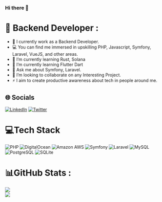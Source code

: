 
### Hi there 👋

<!--
**JayVynch/JayVynch** is a ✨ _special_ ✨ repository because its `README.md` (this file) appears on your GitHub profile.

Here are some ideas to get you started:

- 🔭 I’m currently working on ...
- 🌱 I’m currently learning ...
- 👯 I’m looking to collaborate on ...
- 🤔 I’m looking for help with ...
- 🚀 Blockchain Enthusiast. (Definitely love an insightful discussion regarding the topics!)
- 🤔 I’m looking for help with
- 📫 How to reach me: ...
- 😄 Pronouns: ...
- ⚡ Fun fact: ...
-->
# 💫 Backend Developer :

- 📱 I currently work as a Backend Developer.
- 💻 You can find me immersed in upskilling PHP, Javascript, Symfony, Laravel, VueJS, and other areas.
- 🌱 I’m currently learning Rust, Solana
- 🌱 I’m currently learning Flutter Dart
- 💬 Ask me about Symfony, Laravel.
- 👯 I’m looking to collaborate on any Interesting Project.
- ⚡  I aim to create productive awareness about tech in people around me.


## 🌐 Socials

[![LinkedIn](https://img.shields.io/badge/LinkedIn-0077B5?style=for-the-badge&logo=linkedin&logoColor=white)](https://linkedin.com/in/jayvynch)
[![Twitter](https://img.shields.io/badge/Twitter-1DA1F2?style=for-the-badge&logo=twitter&logoColor=white)](https://twitter.com/tvynch)


# 💻Tech Stack

![PHP](https://img.shields.io/badge/php-%23777BB4.svg?style=for-the-badge&logo=php&logoColor=white) 
![DigitalOcean](https://img.shields.io/badge/DigitalOcean-%230167ff.svg?style=for-the-badge&logo=digitalOcean&logoColor=white)
![Amazon AWS](https://img.shields.io/badge/amazonaws-%230167ff.svg?style=for-the-badge&logo=amazonaws&logoColor=white)
![Symfony](https://img.shields.io/badge/symfony-grey.svg?style=for-the-badge&logo=symfony&logoColor=000000)
![Laravel](https://img.shields.io/badge/laravel-%23FF2D20.svg?style=for-the-badge&logo=laravel&logoColor=white)
![MySQL](https://img.shields.io/badge/mysql-%2300f.svg?style=for-the-badge&logo=mysql&logoColor=white) 
![PostgreSQL](https://img.shields.io/badge/postgresql-white.svg?style=for-the-badge&logo=postgresql&logoColor=4169E1) 
![SQLite](https://img.shields.io/badge/sqlite-%2307405e.svg?style=for-the-badge&logo=sqlite&logoColor=white)

# 📊GitHub Stats :

![](https://github-readme-stats.vercel.app/api?username=JayVynch&theme=radical&hide_border=true&include_all_commits=true&count_private=true)<br/>
![](https://github-readme-streak-stats.herokuapp.com/?user=JayVynch&theme=highcontrast&hide_border=true)<br/>
<!--
![](https://github-readme-stats.vercel.app/api/top-langs/?username=samaasi&theme=dark&hide_border=true&include_all_commits=true&count_private=true&layout=compact)
-->
